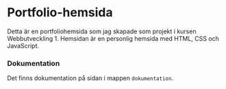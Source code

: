 # Portfolio-hemsida

Detta är en portfoliohemsida som jag skapade som projekt i kursen Webbutveckling 1.
Hemsidan är en personlig hemsida med HTML, CSS och JavaScript.

### Dokumentation

Det finns dokumentation på sidan i mappen `dokumentation`.